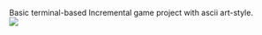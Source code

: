 Basic terminal-based Incremental game project with ascii art-style. <br>
<img src = "https://github.com/Roxicaro/Mining_Incremental/blob/main/PrintScreens/Print01.png"></img>
